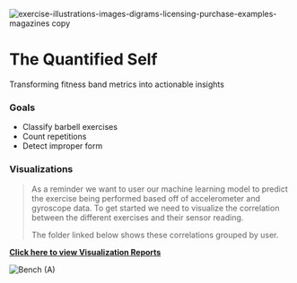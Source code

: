 ![exercise-illustrations-images-digrams-licensing-purchase-examples-magazines copy](https://github.com/xAIdrian/Quantified-Self-for-Machine-Learning/assets/7444521/3fee65f4-5f27-46d5-919a-a9a1342505c9)

# The Quantified Self
Transforming fitness band metrics into actionable insights

### Goals
* Classify barbell exercises
* Count repetitions
* Detect improper form

### Visualizations

> As a reminder we want to user our machine learning model to predict the exercise being performed based off of accelerometer and gyroscope data.  To get started we need to visualize the correlation between the different exercises and their sensor reading.
>
> The folder linked below shows these correlations grouped by user.

[**Click here to view Visualization Reports**](https://github.com/xAIdrian/Quantified-Self-for-Machine-Learning/tree/master/reports/figures)

![Bench (A)](https://github.com/xAIdrian/Quantified-Self-for-Machine-Learning/assets/7444521/c3e52b4d-4e50-42da-b401-884608c20664)


